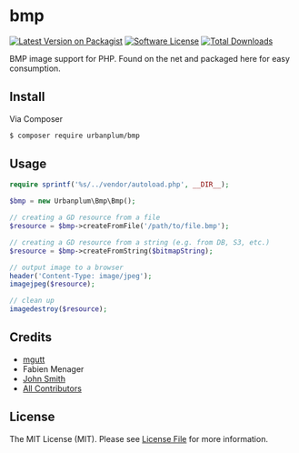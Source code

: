# bmp

[![Latest Version on Packagist](https://img.shields.io/packagist/v/urbanplum/bmp.svg?style=flat-square)](https://packagist.org/packages/urbanplum/bmp)
[![Software License](https://img.shields.io/badge/license-MIT-brightgreen.svg?style=flat-square)](LICENSE.md)
[![Total Downloads](https://img.shields.io/packagist/dt/urbanplum/bmp.svg?style=flat-square)](https://packagist.org/packages/urbanplum/bmp)

BMP image support for PHP. Found on the net and packaged here for easy consumption.
## Install

Via Composer

``` bash
$ composer require urbanplum/bmp
```

## Usage

``` php
require sprintf('%s/../vendor/autoload.php', __DIR__);

$bmp = new Urbanplum\Bmp\Bmp();

// creating a GD resource from a file
$resource = $bmp->createFromFile('/path/to/file.bmp');

// creating a GD resource from a string (e.g. from DB, S3, etc.)
$resource = $bmp->createFromString($bitmapString);

// output image to a browser
header('Content-Type: image/jpeg');
imagejpeg($resource);

// clean up
imagedestroy($resource);
```

## Credits

- [mgutt](http://www.programmierer-forum.de/function-imagecreatefrombmp-welche-variante-laeuft-t143137.htm)
- Fabien Menager
- [John Smith](https://github.com/john-n-smith)
- [All Contributors](../../contributors)

## License

The MIT License (MIT). Please see [License File](LICENSE.md) for more information.
